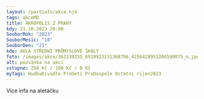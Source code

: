 ```yaml
---
layout: /partials/akce.njk
tags: akceMD
title: AKROPOLIS Z PRAHY
kdy: 21.10.2023 20:00
SouborRok: "2023"
SouborMesic: "10"
SouborDen: "21"
kde: AULA STŘEDNÍ PRŮMYSLOVÉ ŠKOLY
foto: /images/akce/362239255_6919923231368796_4256428951206590075_n.jpg
alt: pozvánka na akci
vstupne: 250 Kč / 100 Kč / 0 Kč
myTags: HudbaDivadlo ProDeti ProDospele Ostatni rijen2023
---
```

V﻿íce infa na aletáčku